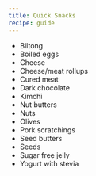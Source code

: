 ```yaml
---
title: Quick Snacks
recipe: guide
---
```


* Biltong
* Boiled eggs
* Cheese
* Cheese/meat rollups
* Cured meat
* Dark chocolate
* Kimchi
* Nut butters
* Nuts
* Olives
* Pork scratchings
* Seed butters
* Seeds
* Sugar free jelly
* Yogurt with stevia
